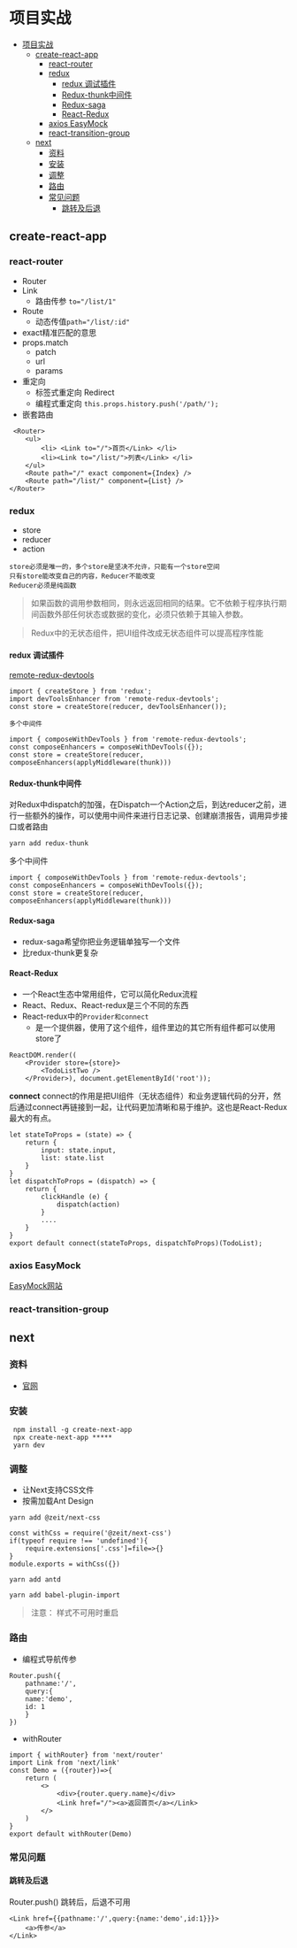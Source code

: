 # 项目实战
<!-- code_chunk_output -->
- [项目实战](#%e9%a1%b9%e7%9b%ae%e5%ae%9e%e6%88%98)
  - [create-react-app](#create-react-app)
    - [react-router](#react-router)
    - [redux](#redux)
      - [redux 调试插件](#redux-%e8%b0%83%e8%af%95%e6%8f%92%e4%bb%b6)
      - [Redux-thunk中间件](#redux-thunk%e4%b8%ad%e9%97%b4%e4%bb%b6)
      - [Redux-saga](#redux-saga)
      - [React-Redux](#react-redux)
    - [axios EasyMock](#axios-easymock)
    - [react-transition-group](#react-transition-group)
  - [next](#next)
    - [资料](#%e8%b5%84%e6%96%99)
    - [安装](#%e5%ae%89%e8%a3%85)
    - [调整](#%e8%b0%83%e6%95%b4)
    - [路由](#%e8%b7%af%e7%94%b1)
    - [常见问题](#%e5%b8%b8%e8%a7%81%e9%97%ae%e9%a2%98)
      - [跳转及后退](#%e8%b7%b3%e8%bd%ac%e5%8f%8a%e5%90%8e%e9%80%80)

<!-- /code_chunk_output -->

## create-react-app
### react-router
- Router
- Link
  - 路由传参 `to="/list/1"`
- Route
  - 动态传值`path="/list/:id"`
- exact精准匹配的意思
- props.match
  - patch
  - url
  - params
- 重定向
  - 标签式重定向 Redirect
  - 编程式重定向 ` this.props.history.push('/path/');  `
- 嵌套路由

```
 <Router>
    <ul>
        <li> <Link to="/">首页</Link> </li>
        <li><Link to="/list/">列表</Link> </li>
    </ul>
    <Route path="/" exact component={Index} />
    <Route path="/list/" component={List} />
</Router>
```

### redux
- store
- reducer
- action
  
```
store必须是唯一的，多个store是坚决不允许，只能有一个store空间
只有store能改变自己的内容，Reducer不能改变
Reducer必须是纯函数
```

> 如果函数的调用参数相同，则永远返回相同的结果。它不依赖于程序执行期间函数外部任何状态或数据的变化，必须只依赖于其输入参数。

> Redux中的无状态组件，把UI组件改成无状态组件可以提高程序性能

#### redux 调试插件
[remote-redux-devtools](https://github.com/zalmoxisus/remote-redux-devtools)
```
import { createStore } from 'redux';
import devToolsEnhancer from 'remote-redux-devtools';
const store = createStore(reducer, devToolsEnhancer());

多个中间件

import { composeWithDevTools } from 'remote-redux-devtools';
const composeEnhancers = composeWithDevTools({});
const store = createStore(reducer, composeEnhancers(applyMiddleware(thunk)))
```

#### Redux-thunk中间件

对Redux中dispatch的加强，在Dispatch一个Action之后，到达reducer之前，进行一些额外的操作，可以使用中间件来进行日志记录、创建崩溃报告，调用异步接口或者路由

```
yarn add redux-thunk
```

多个中间件

```
import { composeWithDevTools } from 'remote-redux-devtools';
const composeEnhancers = composeWithDevTools({});
const store = createStore(reducer, composeEnhancers(applyMiddleware(thunk)))
```

#### Redux-saga
- redux-saga希望你把业务逻辑单独写一个文件
- 比redux-thunk更复杂

#### React-Redux 
- 一个React生态中常用组件，它可以简化Redux流程
- React、Redux、React-redux是三个不同的东西
- React-redux中的`Provider和connect`
  - <Provider>是一个提供器，使用了这个组件，组件里边的其它所有组件都可以使用store了

```
ReactDOM.render((
    <Provider store={store}>
        <TodoListTwo />
    </Provider>), document.getElementById('root'));
```

**connect**
connect的作用是把UI组件（无状态组件）和业务逻辑代码的分开，然后通过connect再链接到一起，让代码更加清晰和易于维护。这也是React-Redux最大的有点。

```
let stateToProps = (state) => {
    return {
        input: state.input,
        list: state.list
    }
}
let dispatchToProps = (dispatch) => {
    return {
        clickHandle (e) {
            dispatch(action)
        }
        ....
    }
}
export default connect(stateToProps, dispatchToProps)(TodoList);
```

### axios EasyMock
[EasyMock网站](https://www.easy-mock.com/)

### react-transition-group


## next

### 资料
- [官网](https://nextjs.org)


### 安装
```
 npm install -g create-next-app
 npx create-next-app *****
 yarn dev
```
### 调整

- 让Next支持CSS文件
- 按需加载Ant Design

```
yarn add @zeit/next-css

const withCss = require('@zeit/next-css')
if(typeof require !== 'undefined'){
    require.extensions['.css']=file=>{}
}
module.exports = withCss({})

yarn add antd

yarn add babel-plugin-import

```

> 注意： 样式不可用时重启

### 路由
- 编程式导航传参

```
Router.push({
    pathname:'/',
    query:{
    name:'demo',
    id: 1
    }
})
```

- withRouter

```
import { withRouter} from 'next/router'
import Link from 'next/link'
const Demo = ({router})=>{
    return (
        <>
            <div>{router.query.name}</div>
            <Link href="/"><a>返回首页</a></Link>
        </>
    )
}
export default withRouter(Demo)
```

### 常见问题
#### 跳转及后退
Router.push() 跳转后，后退不可用

```
<Link href={{pathname:'/',query:{name:'demo',id:1}}}>
    <a>传参</a>
</Link>
```




